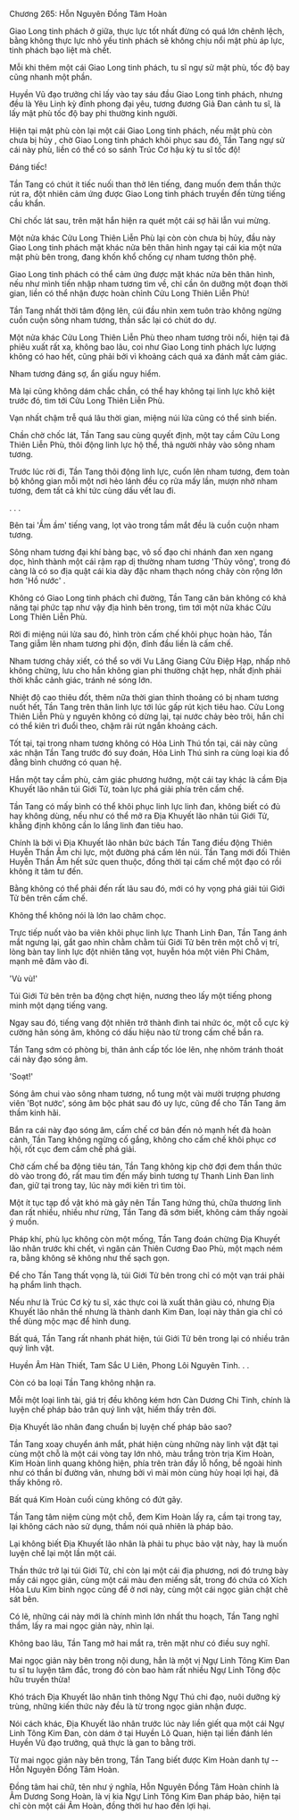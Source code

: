 




Chương 265: Hỗn Nguyên Đồng Tâm Hoàn


Giao Long tinh phách ở giữa, thực lực tốt nhất đừng có quá lớn chênh lệch, bằng không thực lực nhỏ yếu tinh phách sẽ không chịu nổi mật phù áp lực, tinh phách bạo liệt mà chết.

Mỗi khi thêm một cái Giao Long tinh phách, tu sĩ ngự sử mật phù, tốc độ bay cũng nhanh một phần.

Huyền Vũ đạo trưởng chỉ lấy vào tay sáu đầu Giao Long tinh phách, nhưng đều là Yêu Linh kỳ đỉnh phong đại yêu, tương đương Giả Đan cảnh tu sĩ, là lấy mật phù tốc độ bay phi thường kinh người.

Hiện tại mật phù còn lại một cái Giao Long tinh phách, nếu mật phù còn chưa bị hủy , chờ Giao Long tinh phách khôi phục sau đó, Tần Tang ngự sử cái này phù, liền có thể có so sánh Trúc Cơ hậu kỳ tu sĩ tốc độ!

Đáng tiếc!

Tần Tang có chút ít tiếc nuối than thở lên tiếng, đang muốn đem thần thức rút ra, đột nhiên cảm ứng được Giao Long tinh phách truyền đến từng tiếng cầu khẩn.

Chỉ chốc lát sau, trên mặt hắn hiện ra quét một cái sợ hãi lẫn vui mừng.

Một nửa khác Cửu Long Thiên Liễn Phù lại còn còn chưa bị hủy, đầu này Giao Long tinh phách mặt khác nửa bên thân hình ngay tại cái kia một nửa mật phù bên trong, đang khốn khổ chống cự nham tương thôn phệ.

Giao Long tinh phách có thể cảm ứng được mặt khác nửa bên thân hình, nếu như mình tiến nhập nham tương tìm về, chỉ cần ôn dưỡng một đoạn thời gian, liền có thể nhận được hoàn chỉnh Cửu Long Thiên Liễn Phù!

Tần Tang nhất thời tâm động lên, cúi đầu nhìn xem tuôn trào không ngừng cuồn cuộn sông nham tương, thần sắc lại có chút do dự.

Một nửa khác Cửu Long Thiên Liễn Phù theo nham tương trôi nổi, hiện tại đã phiêu xuất rất xa, không bao lâu, coi như Giao Long tinh phách lực lượng không có hao hết, cũng phải bởi vì khoảng cách quá xa đánh mất cảm giác.

Nham tương đáng sợ, ẩn giấu nguy hiểm.

Mà lại cũng không dám chắc chắn, có thể hay không tại linh lực khô kiệt trước đó, tìm tới Cửu Long Thiên Liễn Phù.

Vạn nhất chậm trễ quá lâu thời gian, miệng núi lửa cũng có thể sinh biến.

Chần chờ chốc lát, Tần Tang sau cùng quyết định, một tay cầm Cửu Long Thiên Liễn Phù, thôi động linh lực hộ thể, thả người nhảy vào sông nham tương.

Trước lúc rời đi, Tần Tang thôi động linh lực, cuốn lên nham tương, đem toàn bộ không gian mỗi một nơi hẻo lánh đều cọ rửa mấy lần, mượn nhờ nham tương, đem tất cả khí tức cùng dấu vết lau đi.

. . .

Bên tai 'Ầm ầm' tiếng vang, lọt vào trong tầm mắt đều là cuồn cuộn nham tương.

Sông nham tương đại khí bàng bạc, vô số đạo chi nhánh đan xen ngang dọc, hình thành một cái rậm rạp dị thường nham tương 'Thủy võng', trong đó càng là có so địa quật cái kia dày đặc nham thạch nóng chảy còn rộng lớn hơn 'Hồ nước' .

Không có Giao Long tinh phách chỉ đường, Tần Tang căn bản không có khả năng tại phức tạp như vậy địa hình bên trong, tìm tới một nửa khác Cửu Long Thiên Liễn Phù.

Rời đi miệng núi lửa sau đó, hình tròn cấm chế khôi phục hoàn hảo, Tần Tang giẫm lên nham tương phi độn, đỉnh đầu liền là cấm chế.

Nham tương chảy xiết, có thể so với Vu Lăng Giang Cửu Điệp Hạp, nhấp nhô không chừng, lưu cho hắn không gian phi thường chật hẹp, nhất định phải thời khắc cảnh giác, tránh né sóng lớn.

Nhiệt độ cao thiêu đốt, thêm nữa thời gian thỉnh thoảng có bị nham tương nuốt hết, Tần Tang trên thân linh lực tới lúc gấp rút kịch tiêu hao. Cửu Long Thiên Liễn Phù y nguyên không có dừng lại, tại nước chảy bèo trôi, hắn chỉ có thể kiên trì đuổi theo, chậm rãi rút ngắn khoảng cách.

Tốt tại, tại trong nham tương không có Hỏa Linh Thú tồn tại, cái này cũng xác nhận Tần Tang trước đó suy đoán, Hỏa Linh Thú sinh ra cùng loại kia đồ đằng bình chướng có quan hệ.

Hắn một tay cầm phù, cảm giác phương hướng, một cái tay khác là cầm Địa Khuyết lão nhân túi Giới Tử, toàn lực phá giải phía trên cấm chế.

Tần Tang có mấy bình có thể khôi phục linh lực linh đan, không biết có đủ hay không dùng, nếu như có thể mở ra Địa Khuyết lão nhân túi Giới Tử, khẳng định không cần lo lắng linh đan tiêu hao.

Chính là bởi vì Địa Khuyết lão nhân bức bách Tần Tang điều động Thiên Huyễn Thần Âm chi lực, một đường phá cấm lên núi. Tần Tang mới đối Thiên Huyễn Thần Âm hết sức quen thuộc, đồng thời tại cấm chế một đạo có rồi không ít tâm tư đến.

Bằng không có thể phải đến rất lâu sau đó, mới có hy vọng phá giải túi Giới Tử bên trên cấm chế.

Không thể không nói là lớn lao châm chọc.

Trực tiếp nuốt vào ba viên khôi phục linh lực Thanh Linh Đan, Tần Tang ánh mắt ngưng lại, gắt gao nhìn chằm chằm túi Giới Tử bên trên một chỗ vị trí, lòng bàn tay linh lực đột nhiên tăng vọt, huyễn hóa một viên Phi Châm, mạnh mẽ đâm vào đi.

'Vù vù!'

Túi Giới Tử bên trên ba động chợt hiện, nương theo lấy một tiếng phong minh một dạng tiếng vang.

Ngay sau đó, tiếng vang đột nhiên trở thành đinh tai nhức óc, một cỗ cực kỳ cường hãn sóng âm, không có dấu hiệu nào từ trong cấm chế bắn ra.

Tần Tang sớm có phòng bị, thân ảnh cấp tốc lóe lên, nhẹ nhõm tránh thoát cái này đạo sóng âm.

'Soạt!'

Sóng âm chui vào sông nham tương, nổ tung một vài mười trượng phương viên 'Bọt nước', sóng âm bộc phát sau đó uy lực, cũng để cho Tần Tang âm thầm kinh hãi.

Bắn ra cái này đạo sóng âm, cấm chế cơ bản đến nỏ mạnh hết đà hoàn cảnh, Tần Tang không ngừng cố gắng, không cho cấm chế khôi phục cơ hội, rốt cục đem cấm chế phá giải.

Chờ cấm chế ba động tiêu tán, Tần Tang không kịp chờ đợi đem thần thức dò vào trong đó, rất mau tìm đến mấy bình tương tự Thanh Linh Đan linh đan, giữ tại trong tay, lúc này mới kiên trì tìm tòi.

Một ít tục tạp đồ vật khó mà gây nên Tần Tang hứng thú, chữa thương linh đan rất nhiều, nhiều như rừng, Tần Tang đã sớm biết, không cảm thấy ngoài ý muốn.

Pháp khí, phù lục không còn một mống, Tần Tang đoán chừng Địa Khuyết lão nhân trước khi chết, vì ngăn cản Thiên Cương Đao Phù, một mạch ném ra, bằng không sẽ không như thế sạch gọn.

Để cho Tần Tang thất vọng là, túi Giới Tử bên trong chỉ có một vạn trái phải hạ phẩm linh thạch.

Nếu như là Trúc Cơ kỳ tu sĩ, xác thực coi là xuất thân giàu có, nhưng Địa Khuyết lão nhân thế nhưng là thành danh Kim Đan, loại này thân gia chỉ có thể dùng mộc mạc để hình dung.

Bất quá, Tần Tang rất nhanh phát hiện, túi Giới Tử bên trong lại có nhiều trân quý linh vật.

Huyền Âm Hàn Thiết, Tam Sắc U Liên, Phong Lôi Nguyên Tinh. . .

Còn có ba loại Tần Tang không nhận ra.

Mỗi một loại linh tài, giá trị đều không kém hơn Càn Dương Chi Tinh, chính là luyện chế pháp bảo trân quý linh vật, hiếm thấy trên đời.

Địa Khuyết lão nhân đang chuẩn bị luyện chế pháp bảo sao?

Tần Tang xoay chuyển ánh mắt, phát hiện cùng những này linh vật đặt tại cùng một chỗ là một cái vòng tay lớn nhỏ, màu trắng tròn trịa Kim Hoàn, Kim Hoàn linh quang không hiện, phía trên tràn đầy lỗ hổng, bề ngoài hình như có thần bí đường vân, nhưng bởi vì mài mòn cùng hủy hoại lợi hại, đã thấy không rõ.

Bất quá Kim Hoàn cuối cùng không có đứt gãy.

Tần Tang tâm niệm cùng một chỗ, đem Kim Hoàn lấy ra, cầm tại trong tay, lại không cách nào sử dụng, thầm nói quả nhiên là pháp bảo.

Lại không biết Địa Khuyết lão nhân là phải tu phục bảo vật này, hay là muốn luyện chế lại một lần một cái.

Thần thức trở lại túi Giới Tử, chỉ còn lại một cái địa phương, nơi đó trưng bày mấy cái ngọc giản, cùng một cái màu đen miếng sắt, trong đó chứa có Xích Hỏa Lưu Kim bình ngọc cũng để ở nơi này, cùng một cái ngọc giản chặt chẽ sát bên.

Có lẽ, những cái này mới là chính mình lớn nhất thu hoạch, Tần Tang nghĩ thầm, lấy ra mai ngọc giản này, nhìn lại.

Không bao lâu, Tần Tang mở hai mắt ra, trên mặt như có điều suy nghĩ.

Mai ngọc giản này bên trong nội dung, hẳn là một vị Ngự Linh Tông Kim Đan tu sĩ tu luyện tâm đắc, trong đó còn bao hàm rất nhiều Ngự Linh Tông độc hữu truyền thừa!

Khó trách Địa Khuyết lão nhân tinh thông Ngự Thú chi đạo, nuôi dưỡng kỳ trùng, những kiến thức này đều là từ trong ngọc giản nhận được.

Nói cách khác, Địa Khuyết lão nhân trước lúc này liền giết qua một cái Ngự Linh Tông Kim Đan, còn dám ở tại Huyền Lô Quan, hiện tại liền đánh lén Huyền Vũ đạo trưởng, quả thực là gan to bằng trời.

Từ mai ngọc giản này bên trong, Tần Tang biết được Kim Hoàn danh tự -- Hỗn Nguyên Đồng Tâm Hoàn.

Đồng tâm hai chữ, tên như ý nghĩa, Hỗn Nguyên Đồng Tâm Hoàn chính là Âm Dương Song Hoàn, là vị kia Ngự Linh Tông Kim Đan pháp bảo, hiện tại chỉ còn một cái Âm Hoàn, đồng thời hư hao đến lợi hại.





